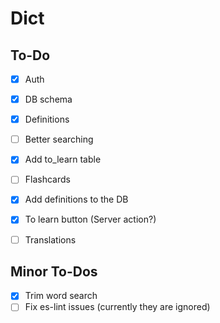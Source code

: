 # Dict

## To-Do
- [x] Auth
- [x] DB schema
- [x] Definitions
- [ ] Better searching
- [x] Add to_learn table
- [ ] Flashcards
- [x] Add definitions to the DB
- [x] To learn button (Server action?)
- [ ] Translations


## Minor To-Dos
- [x] Trim word search
- [ ] Fix es-lint issues (currently they are ignored)
